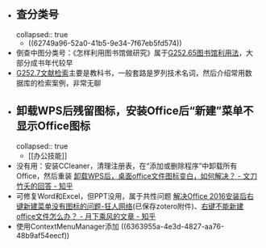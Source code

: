 - ## 查分类号
  collapsed:: true
	- ((62749a96-52a0-41b5-9e34-7f67eb5fd574))
- 倒查中图分类号：《怎样利用图书馆做研究》属于[G252.65图书馆利用法](https://www.clcindex.com/category/G252.65/)，大部分成书年代较早
- [G252.7文献检索](https://www.clcindex.com/category/G252.7/)主要是教科书，一般套路是罗列技术名词，然后介绍常用数据库的检索案例，非常无聊
- ## 卸载WPS后残留图标，安装Office后“新建”菜单不显示Office图标
  collapsed:: true
	- [[办公技能]]
- 没有用：安装CCleaner，清理注册表，在“添加或删除程序”中卸载所有Office，然后重装 [卸载WPS后，桌面office文件图标变白，如何解决？ - 文刀竹夭的回答 - 知乎](https://www.zhihu.com/question/51059705/answer/1292924815)
- 可修复Word和Excel，但PPT没用，属于共性问题 [解决Office 2016安装后右键新建菜单没有图标的问题-狂人网络](https://www.krseo.com/zixun/826.html)(已保存zotero附件)、[右键不能新建office文件怎么办？ - 月下乘风的文章 - 知乎](https://zhuanlan.zhihu.com/p/41161262)
- 使用ContextMenuManager添加 ((6363955a-4e3d-4827-aa76-48b9af54eecf))